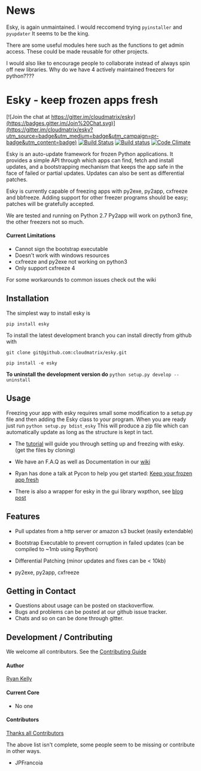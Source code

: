 
# News

 Esky, is again unmaintained.
 I would reccomend trying `pyinstaller` and `pyupdater`
 It seems to be the king.

 There are some useful modules here such as the functions to get admin access. These
 could be made reusable for other projects.

 I would also like to encourage people to collaborate instead of always spin
 off new libraries. Why do we have 4 actively maintained freezers for python????


Esky  - keep frozen apps fresh
==============================

[![Join the chat at https://gitter.im/cloudmatrix/esky](https://badges.gitter.im/Join%20Chat.svg)](https://gitter.im/cloudmatrix/esky?utm_source=badge&utm_medium=badge&utm_campaign=pr-badge&utm_content=badge)
[![Build Status](https://travis-ci.org/cloudmatrix/esky.svg)](https://travis-ci.org/cloudmatrix/esky)
[![Build status](https://ci.appveyor.com/api/projects/status/qsl966pqssff9lpt?svg=true&pendingText=Windows%20Pending&failingText=Windows%20Failing&passingText=Windows%20Passing)](https://ci.appveyor.com/project/tim83455/esky-r8uvn)
[![Code Climate](https://codeclimate.com/github/cloudmatrix/esky/badges/gpa.svg)](https://codeclimate.com/github/cloudmatrix/esky)

Esky is an auto-update framework for frozen Python applications.  It provides
a simple API through which apps can find, fetch and install updates, and a
bootstrapping mechanism that keeps the app safe in the face of failed or
partial updates. Updates can also be sent as differential patches.

Esky is currently capable of freezing apps with py2exe, py2app, cxfreeze and
bbfreeze. Adding support for other freezer programs should be easy;
patches will be gratefully accepted.

We are tested and running on Python 2.7
Py2app will work on python3 fine, the other freezers not so much.

#### Current Limitations
 - Cannot sign the bootstrap executable
 - Doesn't work with windows resources
 - cxfreeze and py2exe not working on python3
 - Only support cxfreeze 4

For some workarounds to common issues check out the wiki


Installation
------------

The simplest way to install esky is

`pip install esky`

To install the latest development branch you can install directly from github with

`git clone git@github.com:cloudmatrix/esky.git`

`pip install -e esky`

**To uninstall the development version do** `python setup.py develop --uninstall`


Usage
-----

Freezing your app with esky requires small some modification to a setup.py file and then adding the Esky class to your program.
When you are ready just run `python setup.py bdist_esky`
This will produce a zip file which can automatically update as long as the structure is kept in tact.

- The [tutorial](https://github.com/cloudmatrix/esky/tree/master/tutorial) will guide you through setting up and freezing with esky. (get the files by cloning)

- We have an F.A.Q as well as Documentation in our [wiki](https://github.com/cloudmatrix/esky/wiki)

- Ryan has done a talk at Pycon to help you get started: [Keep your frozen app fresh](http://pyvideo.org/video/470/pyconau-2010--esky--keep-your-frozen-apps-fresh)

- There is also a wrapper for esky in the gui library wxpthon, see [blog post](http://www.blog.pythonlibrary.org/2013/07/12/wxpython-updating-your-application-with-esky/) 


Features
--------

- Pull updates from a http server or amazon s3 bucket (easily extendable)

- Bootstrap Executable to prevent corruption in failed updates (can be compiled to ~1mb using Rpython)

- Differential Patching (minor updates and fixes can be < 10kb)

- py2exe, py2app, cxfreeze


Getting in Contact
------------------

* Questions about usage can be posted on stackoverflow.
* Bugs and problems can be posted at our github issue tracker.
* Chats and so on can be done through gitter.


Development / Contributing
--------------------------

We welcome all contributors.
See the [Contributing Guide](https://github.com/cloudmatrix/esky/wiki/Contributing)

#### Author

[Ryan Kelly](https://github.com/rfk)

#### Current Core

 - No one

#### Contributors

[Thanks all Contributors](https://github.com/cloudmatrix/esky/graphs/contributors)

The above list isn't complete, some people seem to be missing or contribute in other ways.

* JPFrancoia
